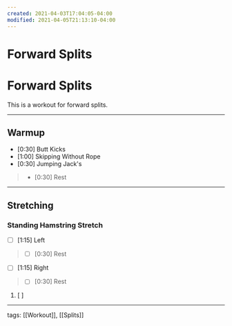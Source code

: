 ```yaml
---
created: 2021-04-03T17:04:05-04:00
modified: 2021-04-05T21:13:10-04:00
---
```


# Forward Splits

# Forward Splits

This is a workout for forward splits.

---

## Warmup

- [0:30] Butt Kicks
- [1:00] Skipping Without Rope
- [0:30] Jumping Jack's

>- [0:30] Rest

---

## Stretching

### Standing Hamstring Stretch

- [ ] [1:15] Left
>- [ ] [0:30] Rest
- [ ] [1:15] Right
>- [ ] [0:30] Rest

1. [ ]
---

tags: [[Workout]], [[Splits]]